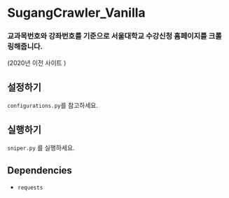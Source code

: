 # SugangCrawler_Vanilla
### 교과목번호와 강좌번호를 기준으로 서울대학교 수강신청 홈페이지를 크롤링해줍니다.
(2020년 이전 사이트 )

## 설정하기
`configurations.py`를 참고하세요.

## 실행하기
`sniper.py` 를 실행하세요.

## Dependencies
* `requests`

